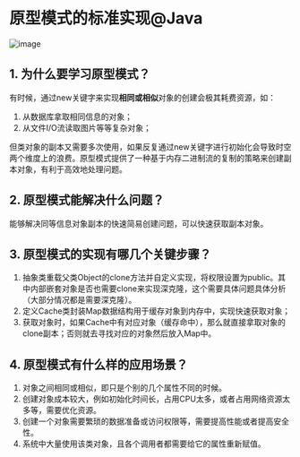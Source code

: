 # 原型模式的标准实现@Java
![image](https://user-images.githubusercontent.com/64548919/130764537-2fe2e14f-b16d-4114-afde-495788cbaf74.png)

## 1. 为什么要学习原型模式？
有时候，通过new关键字来实现**相同或相似**对象的创建会极其耗费资源，如：     
1. 从数据库拿取相同信息的对象；     
2. 从文件I/O流读取图片等等复杂对象；   
     
但类对象的副本又需要多次使用，如果反复通过new关键字进行初始化会导致时空两个维度上的浪费。原型模式提供了一种基于内存二进制流的复制的策略来创建副本对象，有利于高效地处理问题。    
## 2. 原型模式能解决什么问题？
能够解决同等信息对象副本的快速简易创建问题，可以快速获取副本对象。     
## 3. 原型模式的实现有哪几个关键步骤？
1. 抽象类重载父类Object的clone方法并自定义实现，将权限设置为public。其中内部嵌套对象是否也需要clone来实现深克隆，这个需要具体问题具体分析（大部分情况都是需要深克隆）。       
2. 定义Cache类封装Map数据结构用于缓存对象到内存中，实现快速获取对象；    
3. 获取对象时，如果Cache中有对应对象（缓存命中），那么就直接拿取对象的clone副本；否则就去寻找对应的对象然后放入Map中。   

## 4. 原型模式有什么样的应用场景？
1. 对象之间相同或相似，即只是个别的几个属性不同的时候。    
2. 创建对象成本较大，例如初始化时间长，占用CPU太多，或者占用网络资源太多等，需要优化资源。     
3. 创建一个对象需要繁琐的数据准备或访问权限等，需要提高性能或者提高安全性。     
4. 系统中大量使用该类对象，且各个调用者都需要给它的属性重新赋值。     
